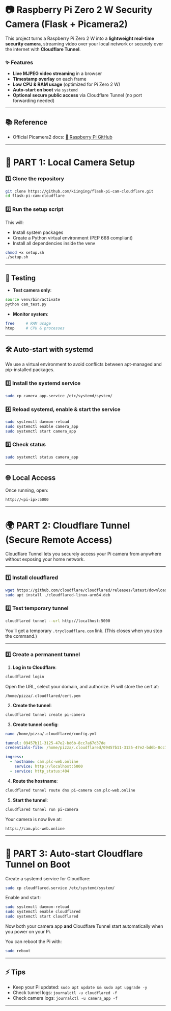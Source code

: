 # 📷 Raspberry Pi Zero 2 W Security Camera (Flask + Picamera2)

This project turns a Raspberry Pi Zero 2 W into a **lightweight real-time security camera**, streaming video over your local network or securely over the internet with **Cloudflare Tunnel**.

### ✨ Features

* **Live MJPEG video streaming** in a browser
* **Timestamp overlay** on each frame
* **Low CPU & RAM usage** (optimized for Pi Zero 2 W)
* **Auto-start on boot** via `systemd`
* **Optional secure public access** via Cloudflare Tunnel (no port forwarding needed)

---

## 📚 Reference

* Official Picamera2 docs: [🔗 Raspberry Pi GitHub](https://github.com/raspberrypi/picamera2)

---

# 🚀 PART 1: Local Camera Setup

### 1️⃣ Clone the repository

```bash
git clone https://github.com/kiinging/flask-pi-cam-cloudflare.git
cd flask-pi-cam-cloudflare
```

### 2️⃣ Run the setup script

This will:

* Install system packages
* Create a Python virtual environment (PEP 668 compliant)
* Install all dependencies inside the venv

```bash
chmod +x setup.sh
./setup.sh
```

---
## 🧪 Testing

* **Test camera only**:

```bash
source venv/bin/activate
python cam_test.py
```

* **Monitor system**:

```bash
free     # RAM usage
htop     # CPU & processes
```

---
## 🛠 Auto-start with systemd

We use a virtual environment to avoid conflicts between apt-managed and pip-installed packages.

### 3️⃣ Install the systemd service

```bash
sudo cp camera_app.service /etc/systemd/system/
```

### 4️⃣ Reload systemd, enable & start the service

```bash
sudo systemctl daemon-reload
sudo systemctl enable camera_app
sudo systemctl start camera_app
```

### 5️⃣ Check status

```bash
sudo systemctl status camera_app
```

---

## 🌐 Local Access

Once running, open:

```
http://<pi-ip>:5000
```

---

# 🌍 PART 2: Cloudflare Tunnel (Secure Remote Access)

Cloudflare Tunnel lets you securely access your Pi camera from anywhere without exposing your home network.

---

### 1️⃣ Install cloudflared

```bash
wget https://github.com/cloudflare/cloudflared/releases/latest/download/cloudflared-linux-arm64.deb
sudo apt install ./cloudflared-linux-arm64.deb
```

### 2️⃣ Test temporary tunnel

```bash
cloudflared tunnel --url http://localhost:5000
```

You’ll get a temporary `.trycloudflare.com` link.
(This closes when you stop the command.)

---

### 3️⃣ Create a permanent tunnel

1. **Log in to Cloudflare**:

```bash
cloudflared login
```

Open the URL, select your domain, and authorize.
Pi will store the cert at:

```
/home/pizza/.cloudflared/cert.pem
```

2. **Create the tunnel**:

```bash
cloudflared tunnel create pi-camera
```

3. **Create tunnel config**:

```bash
nano /home/pizza/.cloudflared/config.yml
```

```yaml
tunnel: 09457b11-3125-47e2-bd6b-8cc7a67d37de
credentials-file: /home/pizza/.cloudflared/09457b11-3125-47e2-bd6b-8cc7a67d37de.json

ingress:
  - hostname: cam.plc-web.online
    service: http://localhost:5000
  - service: http_status:404
```

4. **Route the hostname**:

```bash
cloudflared tunnel route dns pi-camera cam.plc-web.online
```

5. **Start the tunnel**:

```bash
cloudflared tunnel run pi-camera
```

Your camera is now live at:

```
https://cam.plc-web.online
```

---

# 🔄 PART 3: Auto-start Cloudflare Tunnel on Boot

Create a systemd service for Cloudflare:

```bash
sudo cp cloudflared.service /etc/systemd/system/
```


Enable and start:

```bash
sudo systemctl daemon-reload
sudo systemctl enable cloudflared
sudo systemctl start cloudflared
```

Now both your camera app **and** Cloudflare Tunnel start automatically when you power on your Pi.

You can reboot the Pi with:
```bash
sudo reboot
```
---

## ⚡ Tips

* Keep your Pi updated: `sudo apt update && sudo apt upgrade -y`
* Check tunnel logs: `journalctl -u cloudflared -f`
* Check camera logs: `journalctl -u camera_app -f`

---


